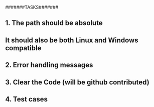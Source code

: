 #######TASKS#######
## 1. The path should be absolute
##	  It should also be both Linux and Windows compatible
## 2. Error handling messages
## 3. Clear the Code (will be github contributed)
## 4. Test cases
